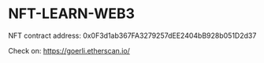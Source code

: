 # NFT-LEARN-WEB3

NFT contract address: 0x0F3d1ab367FA3279257dEE2404bB928b051D2d37

Check on: https://goerli.etherscan.io/



